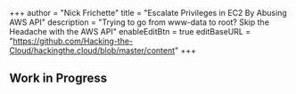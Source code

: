 +++
author = "Nick Frichette"
title = "Escalate Privileges in EC2 By Abusing AWS API"
description = "Trying to go from www-data to root? Skip the Headache with the AWS API"
enableEditBtn = true
editBaseURL = "https://github.com/Hacking-the-Cloud/hackingthe.cloud/blob/master/content"
+++
## Work in Progress